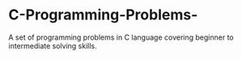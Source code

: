 # C-Programming-Problems-
A set of programming problems in C language covering beginner to intermediate solving skills. 
